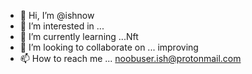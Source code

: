 - 👋 Hi, I’m @ishnow
- 👀 I’m interested in ...
- 🌱 I’m currently learning ...Nft
- 💞️ I’m looking to collaborate on ... improving 
- 📫 How to reach me ... noobuser.ish@protonmail.com 

<!---
ishnow/ishnow is a ✨ special ✨ repository because its `README.md` (this file) appears on your GitHub profile.
You can click the Preview link to take a look at your changes.
--->
